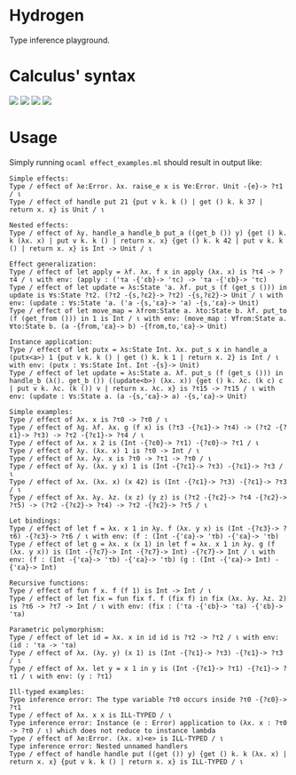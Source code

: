 # Hydrogen
Type inference playground.

# Calculus' syntax
<img src="https://render.githubusercontent.com/render/math?math=\text{var} \ni x,\dots">

<img src="https://render.githubusercontent.com/render/math?math=\text{tvar} \ni \alpha,\dots">

<img src="https://render.githubusercontent.com/render/math?math=\text{type} \ni \tau \Coloneqq \alpha \mid \text{Int} \mid \tau \rightarrow \tau">

<img src="https://render.githubusercontent.com/render/math?math=\text{expr} \ni e \Coloneqq x \mid n \mid \lambda x . e \mid \text{fun} f x . e \mid e \: e \mid \text{let} x = e \: \text{in} \: e">

# Usage
Simply running `ocaml effect_examples.ml` should result in output like:
```
Simple effects:
Type / effect of λe:Error. λx. raise_e x is ∀e:Error. Unit -{e}-> ?τ1 / ι
Type / effect of handle put 21 {put v k. k () | get () k. k 37 | return x. x} is Unit / ι

Nested effects:
Type / effect of λy. handle_a handle_b put_a ((get_b ()) y) {get () k. k (λx. x) | put v k. k () | return x. x} {get () k. k 42 | put v k. k () | return x. x} is Int -> Unit / ι

Effect generalization:
Type / effect of let apply = λf. λx. f x in apply (λx. x) is ?τ4 -> ?τ4 / ι with env: (apply : ('τa -{'εb}-> 'τc) -> 'τa -{'εb}-> 'τc)
Type / effect of let update = λs:State 'a. λf. put_s (f (get_s ())) in update is ∀s:State ?τ2. (?τ2 -{s,?ε2}-> ?τ2) -{s,?ε2}-> Unit / ι with env: (update : ∀s:State 'a. ('a -{s,'εa}-> 'a) -{s,'εa}-> Unit)
Type / effect of let move_map = λfrom:State a. λto:State b. λf. put_to (f (get_from ())) in 1 is Int / ι with env: (move_map : ∀from:State a. ∀to:State b. (a -{from,'εa}-> b) -{from,to,'εa}-> Unit)

Instance application:
Type / effect of let putx = λs:State Int. λx. put_s x in handle_a (putx<a>) 1 {put v k. k () | get () k. k 1 | return x. 2} is Int / ι with env: (putx : ∀s:State Int. Int -{s}-> Unit)
Type / effect of let update = λs:State a. λf. put_s (f (get_s ())) in handle_b (λ(). get_b ()) ((update<b>) (λx. x)) {get () k. λc. (k c) c | put v k. λc. (k ()) v | return x. λc. x} is ?τ15 -> ?τ15 / ι with env: (update : ∀s:State a. (a -{s,'εa}-> a) -{s,'εa}-> Unit)

Simple examples:
Type / effect of λx. x is ?τ0 -> ?τ0 / ι
Type / effect of λg. λf. λx. g (f x) is (?τ3 -{?ε1}-> ?τ4) -> (?τ2 -{?ε1}-> ?τ3) -> ?τ2 -{?ε1}-> ?τ4 / ι
Type / effect of λx. x 2 is (Int -{?ε0}-> ?τ1) -{?ε0}-> ?τ1 / ι
Type / effect of λy. (λx. x) 1 is ?τ0 -> Int / ι
Type / effect of λx. λy. x is ?τ0 -> ?τ1 -> ?τ0 / ι
Type / effect of λy. (λx. y x) 1 is (Int -{?ε1}-> ?τ3) -{?ε1}-> ?τ3 / ι
Type / effect of λx. (λx. x) (x 42) is (Int -{?ε1}-> ?τ3) -{?ε1}-> ?τ3 / ι
Type / effect of λx. λy. λz. (x z) (y z) is (?τ2 -{?ε2}-> ?τ4 -{?ε2}-> ?τ5) -> (?τ2 -{?ε2}-> ?τ4) -> ?τ2 -{?ε2}-> ?τ5 / ι

Let bindings:
Type / effect of let f = λx. x 1 in λy. f (λx. y x) is (Int -{?ε3}-> ?τ6) -{?ε3}-> ?τ6 / ι with env: (f : (Int -{'εa}-> 'τb) -{'εa}-> 'τb)
Type / effect of let g = λx. x (x 1) in let f = λx. x 1 in λy. g (f (λx. y x)) is (Int -{?ε7}-> Int -{?ε7}-> Int) -{?ε7}-> Int / ι with env: (f : (Int -{'εa}-> 'τb) -{'εa}-> 'τb) (g : (Int -{'εa}-> Int) -{'εa}-> Int)

Recursive functions:
Type / effect of fun f x. f (f 1) is Int -> Int / ι
Type / effect of let fix = fun fix f. f (fix f) in fix (λx. λy. λz. 2) is ?τ6 -> ?τ7 -> Int / ι with env: (fix : ('τa -{'εb}-> 'τa) -{'εb}-> 'τa)

Parametric polymorphism:
Type / effect of let id = λx. x in id id is ?τ2 -> ?τ2 / ι with env: (id : 'τa -> 'τa)
Type / effect of λx. (λy. y) (x 1) is (Int -{?ε1}-> ?τ3) -{?ε1}-> ?τ3 / ι
Type / effect of λx. let y = x 1 in y is (Int -{?ε1}-> ?τ1) -{?ε1}-> ?τ1 / ι with env: (y : ?τ1)

Ill-typed examples:
Type inference error: The type variable ?τ0 occurs inside ?τ0 -{?ε0}-> ?τ1
Type / effect of λx. x x is ILL-TYPED / ι
Type inference error: Instance (e : Error) application to (λx. x : ?τ0 -> ?τ0 / ι) which does not reduce to instance lambda
Type / effect of λe:Error. (λx. x)<e> is ILL-TYPED / ι
Type inference error: Nested unnamed handlers
Type / effect of handle handle put ((get ()) y) {get () k. k (λx. x) | return x. x} {put v k. k () | return x. x} is ILL-TYPED / ι

```
